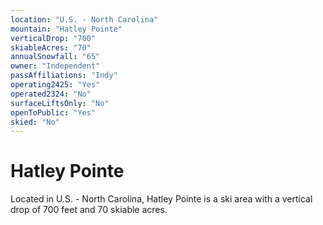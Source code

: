 ```yaml
---
location: "U.S. - North Carolina"
mountain: "Hatley Pointe"
verticalDrop: "700"
skiableAcres: "70"
annualSnowfall: "65"
owner: "Independent"
passAffiliations: "Indy"
operating2425: "Yes"
operated2324: "No"
surfaceLiftsOnly: "No"
openToPublic: "Yes"
skied: "No"
---
```


# Hatley Pointe

Located in U.S. - North Carolina, Hatley Pointe is a ski area with a vertical drop of 700 feet and 70 skiable acres.